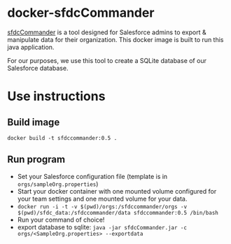 docker-sfdcCommander
=============

[sfdcCommander](https://github.com/jwiesel/sfdcCommander) is a tool designed for Salesforce admins to export & manipulate data for their organization. This docker image is built to run this java application.

For our purposes, we use this tool to create a SQLite database of our Salesforce database.

# Use instructions
## Build image
`docker build -t sfdccommander:0.5 .`

## Run program
* Set your Salesforce configuration file (template is in `orgs/sampleOrg.properties`)
* Start your docker container with one mounted volume configured for your team settings and one mounted volume for your data.
 * `docker run -i -t -v $(pwd)/orgs:/sfdccommander/orgs -v $(pwd)/sfdc_data:/sfdccommander/data sfdccommander:0.5 /bin/bash`
* Run your command of choice!
 * export database to sqlite: `java -jar sfdcCommander.jar -c orgs/<SampleOrg.properties> --exportdata`
